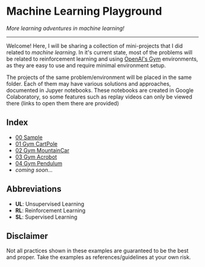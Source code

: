# Machine Learning Playground

*More learning adventures in machine learning!*

---

Welcome! Here, I will be sharing a collection of mini-projects that I did related to *machine learning*. In it's current state, most of the problems will be related to reinforcement learning and using [OpenAI's Gym](https://gym.openai.com/) environments, as they are easy to use and require minimal environment setup.

The projects of the same problem/environment will be placed in the same folder. Each of them may have various solutions and approaches, documented in Jupyer notebooks. These notebooks are created in Google Colaboratory, so some features such as replay videos can only be viewed there (links to open them there are provided)


## Index

- [00 Sample](00_sample/)
- [01 Gym CartPole](01_gym_cartpole/)
- [02 Gym MountainCar](02_gym_mountaincar/)
- [03 Gym Acrobot](03_gym_acrobot/)
- [04 Gym Pendulum](04_gym_pendulum/)
- *coming soon...*


## Abbreviations
- **UL**: Unsupervised Learning
- **RL**: Reinforcement Learning
- **SL**: Supervised Learning



## Disclaimer
Not all practices shown in these examples are guaranteed to be the best and proper. Take the examples as references/guidelines at your own risk.

